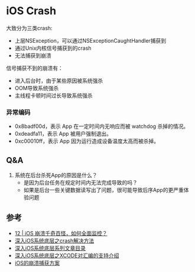 # iOS Crash

大致分为三类crash:

- 上层NSException，可以通过NSExceptionCaughtHandler捕获到
- 通过Unix内核信号捕获到的crash
- 无法捕获到崩溃

信号捕获不到的崩溃有：

- 进入后台时，由于某些原因被系统强杀
- OOM导致系统强杀
- 主线程卡顿时间过长导致系统强杀

### 异常编码

- 0x8badf00d，表示 App 在一定时间内无响应而被 watchdog 杀掉的情况。
- 0xdeadfa11，表示 App 被用户强制退出。
- 0xc00010ff，表示 App 因为运行造成设备温度太高而被杀掉。

## Q&A

1. 系统在后台杀死App的原因是什么？
	- 是因为后台任务在规定时间内无法完成导致的吗？
	- 如果是后台一些关键数据读写出了问题，很可能导致后序App的更严重体验问题

## 参考
- [12 | iOS 崩溃千奇百怪，如何全面监控？](https://time.geekbang.org/column/article/88600)
- [深入iOS系统底层之crash解决方法](https://www.jianshu.com/p/cf0945f9c1f8)
- [深入iOS系统底层系列文章目录](https://www.jianshu.com/p/139f0899335d)
- [深入iOS系统底层之XCODE对汇编的支持介绍](https://cloud.tencent.com/developer/article/1192667)
- [iOS的崩溃捕获方案](http://silentcat.top/2017/11/23/iOS%E7%9A%84%E5%B4%A9%E6%BA%83%E6%8D%95%E8%8E%B7%E6%96%B9%E6%A1%88/)